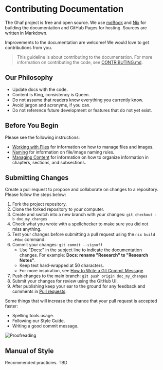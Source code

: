# Contributing Documentation

The Ghaf project is free and open source. We use [mdBook](https://rust-lang.github.io/mdBook/index.html) and [Nix](https://nixos.org/manual/nix/stable/introduction.html) for building the documentation and GitHub Pages for hosting. Sources are written in Markdown.

Improvements to the documentation are welcome! We would love to get contributions from you.

> This guideline is about contributing to the documentation. For more information on contributing the code, see [CONTRIBUTING.md](https://github.com/tiiuae/ghaf/blob/main/CONTRIBUTING.md).


## Our Philosophy

* Update docs with the code.
* Content is King, consistency is Queen.
* Do not assume that readers know everything you currently know.
* Avoid jargon and acronyms, if you can.
* Do not reference future development or features that do not yet exist.


## Before You Begin

Please see the following instructions:

- [Working with Files]() for information on how to manage files and images.
- [Naming]() for information on file/image naming rules.
- [Managing Content]() for information on how to organize information in chapters, sections, and subsections.


## Submitting Changes

Create a pull request to propose and collaborate on changes to a repository. Please follow the steps below:

1. Fork the project repository.
2. Clone the forked repository to your computer.
3. Create and switch into a new branch with your changes: `git checkout -b doc_my_changes`
4. Check what you wrote with a spellchecker to make sure you did not miss anything.
5. Test your changes before submitting a pull request using the `nix build .#doc` command.
6. Commit your changes: `git commit --signoff`
    - Use "Docs:" in the subject line to indicate the documentation changes. For example: **Docs: rename "Research" to "Research Notes"**.
    - Keep text hard-wrapped at 50 characters.
    - For more inspiration, see [How to Write a Git Commit Message](https://cbea.ms/git-commit/).
7. Push changes to the main branch: `git push origin doc_my_changes`
8. Submit your changes for review using the GitHub UI.
9. After publishing keep your ear to the ground for any feedback and comments in [Pull requests](https://github.com/tiiuae/ghaf/pulls).

Some things that will increase the chance that your pull request is accepted faster:

* Spelling tools usage.
* Following our Style Guide.
* Writing a good commit message.

![Proofreading](https://media.giphy.com/media/3orifaQEOagjYJ1EXe/giphy.gif)


## Manual of Style

Recommended practicies. TBD
